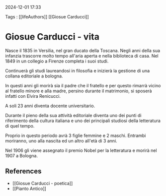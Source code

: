 2024-12-01 17:33

Tags : [[lifeAuthors]] [[Giosue Carducci]]

# Giosue Carducci - vita

Nasce il 1835 in Versilia, nel gran ducato della Toscana. Negli anni della sua infanzia trascorre molto tempo all'aria aperta e nella biblioteca di casa. Nel 1849 in un collegio a Firenze completa i suoi studi.

Continuerà gli studi laureandosi in filosofia e inizierà la gestione di una collana editoriale a bologna.

In questi anni gli morirà sia il padre che il fratello e per questo rimarrà vicino al fratello minore e alla madre, persino durante il matrimonio, si sposerà infatti con Elvira Renicucci.

A soli 23 anni diventa docente universitario.

Durante il pieno della sua attività editoriale diventa uno dei punti di riferimento della cultura italiana e uno dei principali studiosi della letteratura di quel tempo.

Proprio in questo periodo avrà 3 figlie femmine e 2 maschi. Entrambi moriranno, uno alla nascita ed un altro all'età di 3 anni.

Nel 1906 gli viene assegnato il premio Nobel per la letteratura e morirà nel 1907 a Bologna.
## References

- [[Giosue Carducci - poetica]]
- [[Pianto Antico]]